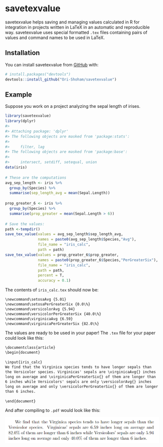 
<!-- README.md is generated from README.Rmd. Please edit that file -->

# savetexvalue

<!-- badges: start -->
<!-- badges: end -->

savetexvalue helps saving and managing values calculated in R for
integration in projects written in LaTeX in an automatic and
reproducible way. savetexvalue uses special formatted `.tex` files
containing pairs of values and command names to be used in LaTeX.

## Installation

You can install savetexvalue from [GitHub](https://github.com/) with:

``` r
# install.packages("devtools")
devtools::install_github("Ori-Shoham/savetexvalue")
```

## Example

Suppose you work on a project analyzing the sepal length of irises.

``` r
library(savetexvalue)
library(dplyr)
#> 
#> Attaching package: 'dplyr'
#> The following objects are masked from 'package:stats':
#> 
#>     filter, lag
#> The following objects are masked from 'package:base':
#> 
#>     intersect, setdiff, setequal, union
data(iris)

# These are the computations
avg_sep_length <- iris %>% 
  group_by(Species) %>% 
  summarise(sep_length_avg = mean(Sepal.Length))

prop_greater_6 <- iris %>% 
  group_by(Species) %>% 
  summarise(prop_greater = mean(Sepal.Length > 6))

# Save the values:
path <-tempdir()
save_tex_value(values = avg_sep_length$sep_length_avg,
               names = paste0(avg_sep_length$Species,"Avg"),
               file_name = "iris_calc",
               path = path)
save_tex_value(values = prop_greater_6$prop_greater,
               names = paste0(prop_greater_6$Species,"PerGreaterSix"),
               file_name = "iris_calc",
               path = path,
               percent = T,
               accuracy = 0.1)
```

The contents of `iris_calc.tex` should now be:

    \newcommand\setosaAvg {5.01}
    \newcommand\setosaPerGreaterSix {0.0\%}
    \newcommand\versicolorAvg {5.94}
    \newcommand\versicolorPerGreaterSix {40.0\%}
    \newcommand\virginicaAvg {6.59}
    \newcommand\virginicaPerGreaterSix {82.0\%}

The values are ready to be used in your paper! The `.tex` file for your
paper could look like this:

    \documentclass{article}
    \begin{document}

    \input{iris_calc}
    We find that the Virginica species tends to have longer sepals than the Versicolor species. Virginicas' sepals are \virginicaAvg{} inches long on average and \virginicaPerGreaterSix{} of them are longer than 6 inches while Versicolors' sepals are only \versicolorAvg{} inches long on average and only \versicolorPerGreaterSix{} of them are longer than 6 inches.

    \end{document}

And after compiling to `.pdf` would look like this:

![screenshot](man/figures/README-example.PNG)
